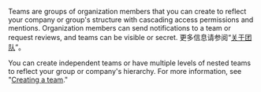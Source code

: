 Teams are groups of organization members that you can create to reflect your company or group's structure with cascading access permissions and mentions. Organization members can send notifications to a team or request reviews, and teams can be visible or secret. 更多信息请参阅“[关于团队](/organizations/organizing-members-into-teams/about-teams)”。

You can create independent teams or have multiple levels of nested teams to reflect your group or company's hierarchy. For more information, see "[Creating a team](/organizations/organizing-members-into-teams/creating-a-team)."
